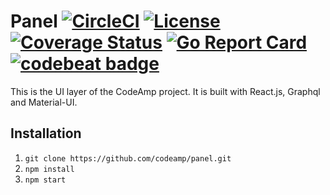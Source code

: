 # Panel [![CircleCI](https://circleci.com/gh/codeamp/panel.svg?style=svg)](https://circleci.com/gh/codeamp/panel) [![License](https://img.shields.io/badge/License-Apache%202.0-blue.svg)](https://opensource.org/licenses/Apache-2.0) [![Coverage Status](https://coveralls.io/repos/github/codeamp/panel/badge.svg?branch=master)](https://coveralls.io/github/codeamp/panel?branch=master) [![Go Report Card](https://goreportcard.com/badge/codeamp/panel)](https://goreportcard.com/report/codeamp/panel) [![codebeat badge](https://codebeat.co/badges/b977a7e7-1e94-43e1-9e58-463cff99add3)](https://codebeat.co/projects/github-com-codeamp-panel-master)

This is the UI layer of the CodeAmp project. It is built with React.js, Graphql and Material-UI.

## Installation

1. `git clone https://github.com/codeamp/panel.git`
2. `npm install`
3. `npm start`



